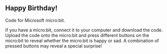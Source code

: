 ## Happy Birthday!

Code for Microsoft micro:bit.

If you have a micro:bit, connect it to your computer and download the code. Upload the code onto the micro:bit and press different buttons on the micro:bit to reveal whether the micro:bit is happy or sad. A combination of pressed buttons may reveal a special surprise!

